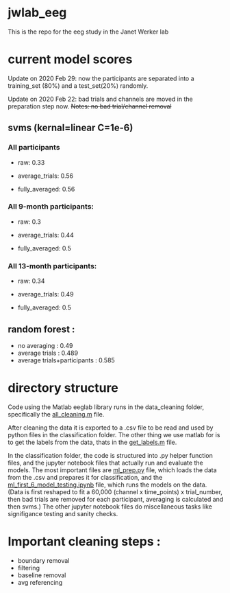 # jwlab_eeg
This is the repo for the eeg study in the Janet Werker lab

# current model scores
Update on 2020 Feb 29: now the participants are separated into a training_set (80%) and a test_set(20%) randomly.

Update on 2020 Feb 22: bad trials and channels are moved in the preparation step now.
~~Notes: no bad trial/channel removal~~

## svms (kernal=linear C=1e-6)
### All participants
- raw: 0.33

- average_trials: 0.56

- fully_averaged: 0.56

### All 9-month participants:
- raw: 0.3

- average_trials: 0.44

- fully_averaged: 0.5

### All 13-month participants:
- raw: 0.34

- average_trials: 0.49

- fully_averaged: 0.5



## random forest :
- no averaging : 0.49
- average trials : 0.489
- average trials+participants : 0.585

# directory structure

Code using the Matlab eeglab library runs in the data_cleaning folder, specifically the [all_cleaning.m](data_cleaning/all_cleaning.m) file.

After cleaning the data it is exported to a .csv file to be read and used by python files in the classification folder. The other thing we use matlab for is to get the labels from the data, thats in the [get_labels.m](data_cleaning/get_labels.m) file.

In the classification folder, the code is structured into .py helper function files, and the jupyter notebook files that actually run and evaluate the models. The most important files are [ml_prep.py](classification/ml_prep.py) file, which loads the data from the .csv and prepares it for classification, and the [ml_first_6_model_testing.ipynb](classification/ml_first_6_model_testing.ipynb) file, which runs the models on the data. (Data is first reshaped to fit a 60,000 (channel x time_points) x trial_number, then bad trials are removed for each participant, averaging is calculated and then svms.) The other jupyter notebook files do miscellaneous tasks like signifigance testing and sanity checks.

# Important cleaning steps :
- boundary removal
- filtering
- baseline removal
- avg referencing

